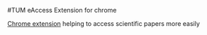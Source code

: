 
#TUM eAccess Extension for chrome

[Chrome extension](https://chrome.google.com/webstore/detail/tum-eaccess/ppadkakjmpgeflpdlcibeogpiankacmi?hl=en) helping to access scientific papers more easily 

